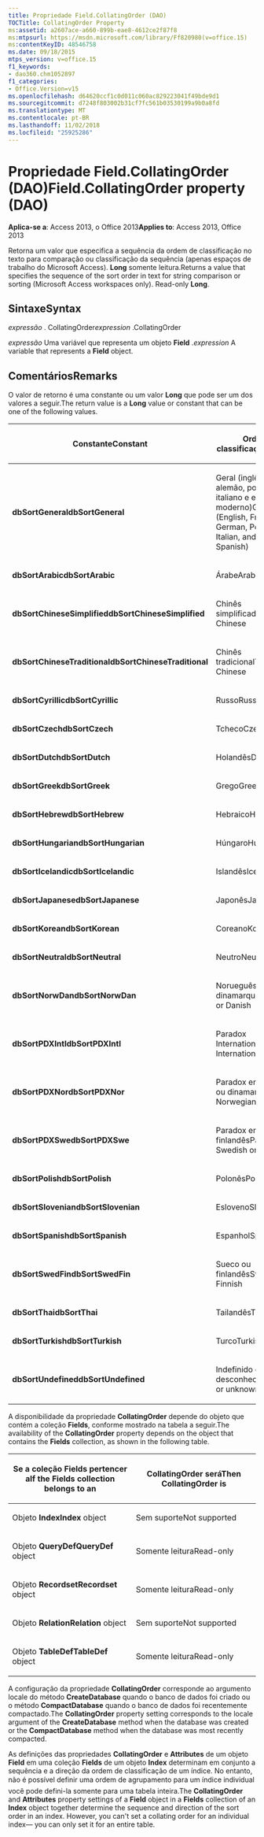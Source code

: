 ```yaml
---
title: Propriedade Field.CollatingOrder (DAO)
TOCTitle: CollatingOrder Property
ms:assetid: a2607ace-a660-899b-eae8-4612ce2f87f8
ms:mtpsurl: https://msdn.microsoft.com/library/Ff820980(v=office.15)
ms:contentKeyID: 48546758
ms.date: 09/18/2015
mtps_version: v=office.15
f1_keywords:
- dao360.chm1052897
f1_categories:
- Office.Version=v15
ms.openlocfilehash: d64620ccf1c0d011c060ac829223041f49bde9d1
ms.sourcegitcommit: d7248f803002b31cf7fc561b03530199a9b0a8fd
ms.translationtype: MT
ms.contentlocale: pt-BR
ms.lasthandoff: 11/02/2018
ms.locfileid: "25925286"
---
```

# <a name="fieldcollatingorder-property-dao"></a><span data-ttu-id="1ab73-102">Propriedade Field.CollatingOrder (DAO)</span><span class="sxs-lookup"><span data-stu-id="1ab73-102">Field.CollatingOrder property (DAO)</span></span>


<span data-ttu-id="1ab73-103">**Aplica-se a**: Access 2013, o Office 2013</span><span class="sxs-lookup"><span data-stu-id="1ab73-103">**Applies to**: Access 2013, Office 2013</span></span>

<span data-ttu-id="1ab73-p101">Retorna um valor que especifica a sequência da ordem de classificação no texto para comparação ou classificação da sequência (apenas espaços de trabalho do Microsoft Access). **Long** somente leitura.</span><span class="sxs-lookup"><span data-stu-id="1ab73-p101">Returns a value that specifies the sequence of the sort order in text for string comparison or sorting (Microsoft Access workspaces only). Read-only **Long**.</span></span>

## <a name="syntax"></a><span data-ttu-id="1ab73-106">Sintaxe</span><span class="sxs-lookup"><span data-stu-id="1ab73-106">Syntax</span></span>

<span data-ttu-id="1ab73-107">*expressão* . CollatingOrder</span><span class="sxs-lookup"><span data-stu-id="1ab73-107">*expression* .CollatingOrder</span></span>

<span data-ttu-id="1ab73-108">*expressão* Uma variável que representa um objeto **Field** .</span><span class="sxs-lookup"><span data-stu-id="1ab73-108">*expression* A variable that represents a **Field** object.</span></span>

## <a name="remarks"></a><span data-ttu-id="1ab73-109">Comentários</span><span class="sxs-lookup"><span data-stu-id="1ab73-109">Remarks</span></span>

<span data-ttu-id="1ab73-110">O valor de retorno é uma constante ou um valor **Long** que pode ser um dos valores a seguir.</span><span class="sxs-lookup"><span data-stu-id="1ab73-110">The return value is a **Long** value or constant that can be one of the following values.</span></span>

<table>
<colgroup>
<col style="width: 50%" />
<col style="width: 50%" />
</colgroup>
<thead>
<tr class="header">
<th><p><span data-ttu-id="1ab73-111">Constante</span><span class="sxs-lookup"><span data-stu-id="1ab73-111">Constant</span></span></p></th>
<th><p><span data-ttu-id="1ab73-112">Ordem de classificação</span><span class="sxs-lookup"><span data-stu-id="1ab73-112">Sort order</span></span></p></th>
</tr>
</thead>
<tbody>
<tr class="odd">
<td><p><span data-ttu-id="1ab73-113"><strong>dbSortGeneral</strong></span><span class="sxs-lookup"><span data-stu-id="1ab73-113"><strong>dbSortGeneral</strong></span></span></p></td>
<td><p><span data-ttu-id="1ab73-114">Geral (inglês, francês, alemão, português, italiano e espanhol moderno)</span><span class="sxs-lookup"><span data-stu-id="1ab73-114">General (English, French, German, Portuguese, Italian, and Modern Spanish)</span></span></p></td>
</tr>
<tr class="even">
<td><p><span data-ttu-id="1ab73-115"><strong>dbSortArabic</strong></span><span class="sxs-lookup"><span data-stu-id="1ab73-115"><strong>dbSortArabic</strong></span></span></p></td>
<td><p><span data-ttu-id="1ab73-116">Árabe</span><span class="sxs-lookup"><span data-stu-id="1ab73-116">Arabic</span></span></p></td>
</tr>
<tr class="odd">
<td><p><span data-ttu-id="1ab73-117"><strong>dbSortChineseSimplified</strong></span><span class="sxs-lookup"><span data-stu-id="1ab73-117"><strong>dbSortChineseSimplified</strong></span></span></p></td>
<td><p><span data-ttu-id="1ab73-118">Chinês simplificado</span><span class="sxs-lookup"><span data-stu-id="1ab73-118">Simplified Chinese</span></span></p></td>
</tr>
<tr class="even">
<td><p><span data-ttu-id="1ab73-119"><strong>dbSortChineseTraditional</strong></span><span class="sxs-lookup"><span data-stu-id="1ab73-119"><strong>dbSortChineseTraditional</strong></span></span></p></td>
<td><p><span data-ttu-id="1ab73-120">Chinês tradicional</span><span class="sxs-lookup"><span data-stu-id="1ab73-120">Traditional Chinese</span></span></p></td>
</tr>
<tr class="odd">
<td><p><span data-ttu-id="1ab73-121"><strong>dbSortCyrillic</strong></span><span class="sxs-lookup"><span data-stu-id="1ab73-121"><strong>dbSortCyrillic</strong></span></span></p></td>
<td><p><span data-ttu-id="1ab73-122">Russo</span><span class="sxs-lookup"><span data-stu-id="1ab73-122">Russian</span></span></p></td>
</tr>
<tr class="even">
<td><p><span data-ttu-id="1ab73-123"><strong>dbSortCzech</strong></span><span class="sxs-lookup"><span data-stu-id="1ab73-123"><strong>dbSortCzech</strong></span></span></p></td>
<td><p><span data-ttu-id="1ab73-124">Tcheco</span><span class="sxs-lookup"><span data-stu-id="1ab73-124">Czech</span></span></p></td>
</tr>
<tr class="odd">
<td><p><span data-ttu-id="1ab73-125"><strong>dbSortDutch</strong></span><span class="sxs-lookup"><span data-stu-id="1ab73-125"><strong>dbSortDutch</strong></span></span></p></td>
<td><p><span data-ttu-id="1ab73-126">Holandês</span><span class="sxs-lookup"><span data-stu-id="1ab73-126">Dutch</span></span></p></td>
</tr>
<tr class="even">
<td><p><span data-ttu-id="1ab73-127"><strong>dbSortGreek</strong></span><span class="sxs-lookup"><span data-stu-id="1ab73-127"><strong>dbSortGreek</strong></span></span></p></td>
<td><p><span data-ttu-id="1ab73-128">Grego</span><span class="sxs-lookup"><span data-stu-id="1ab73-128">Greek</span></span></p></td>
</tr>
<tr class="odd">
<td><p><span data-ttu-id="1ab73-129"><strong>dbSortHebrew</strong></span><span class="sxs-lookup"><span data-stu-id="1ab73-129"><strong>dbSortHebrew</strong></span></span></p></td>
<td><p><span data-ttu-id="1ab73-130">Hebraico</span><span class="sxs-lookup"><span data-stu-id="1ab73-130">Hebrew</span></span></p></td>
</tr>
<tr class="even">
<td><p><span data-ttu-id="1ab73-131"><strong>dbSortHungarian</strong></span><span class="sxs-lookup"><span data-stu-id="1ab73-131"><strong>dbSortHungarian</strong></span></span></p></td>
<td><p><span data-ttu-id="1ab73-132">Húngaro</span><span class="sxs-lookup"><span data-stu-id="1ab73-132">Hungarian</span></span></p></td>
</tr>
<tr class="odd">
<td><p><span data-ttu-id="1ab73-133"><strong>dbSortIcelandic</strong></span><span class="sxs-lookup"><span data-stu-id="1ab73-133"><strong>dbSortIcelandic</strong></span></span></p></td>
<td><p><span data-ttu-id="1ab73-134">Islandês</span><span class="sxs-lookup"><span data-stu-id="1ab73-134">Icelandic</span></span></p></td>
</tr>
<tr class="even">
<td><p><span data-ttu-id="1ab73-135"><strong>dbSortJapanese</strong></span><span class="sxs-lookup"><span data-stu-id="1ab73-135"><strong>dbSortJapanese</strong></span></span></p></td>
<td><p><span data-ttu-id="1ab73-136">Japonês</span><span class="sxs-lookup"><span data-stu-id="1ab73-136">Japanese</span></span></p></td>
</tr>
<tr class="odd">
<td><p><span data-ttu-id="1ab73-137"><strong>dbSortKorean</strong></span><span class="sxs-lookup"><span data-stu-id="1ab73-137"><strong>dbSortKorean</strong></span></span></p></td>
<td><p><span data-ttu-id="1ab73-138">Coreano</span><span class="sxs-lookup"><span data-stu-id="1ab73-138">Korean</span></span></p></td>
</tr>
<tr class="even">
<td><p><span data-ttu-id="1ab73-139"><strong>dbSortNeutral</strong></span><span class="sxs-lookup"><span data-stu-id="1ab73-139"><strong>dbSortNeutral</strong></span></span></p></td>
<td><p><span data-ttu-id="1ab73-140">Neutro</span><span class="sxs-lookup"><span data-stu-id="1ab73-140">Neutral</span></span></p></td>
</tr>
<tr class="odd">
<td><p><span data-ttu-id="1ab73-141"><strong>dbSortNorwDan</strong></span><span class="sxs-lookup"><span data-stu-id="1ab73-141"><strong>dbSortNorwDan</strong></span></span></p></td>
<td><p><span data-ttu-id="1ab73-142">Norueguês ou dinamarquês</span><span class="sxs-lookup"><span data-stu-id="1ab73-142">Norwegian or Danish</span></span></p></td>
</tr>
<tr class="even">
<td><p><span data-ttu-id="1ab73-143"><strong>dbSortPDXIntl</strong></span><span class="sxs-lookup"><span data-stu-id="1ab73-143"><strong>dbSortPDXIntl</strong></span></span></p></td>
<td><p><span data-ttu-id="1ab73-144">Paradox International</span><span class="sxs-lookup"><span data-stu-id="1ab73-144">Paradox International</span></span></p></td>
</tr>
<tr class="odd">
<td><p><span data-ttu-id="1ab73-145"><strong>dbSortPDXNor</strong></span><span class="sxs-lookup"><span data-stu-id="1ab73-145"><strong>dbSortPDXNor</strong></span></span></p></td>
<td><p><span data-ttu-id="1ab73-146">Paradox em norueguês ou dinamarquês</span><span class="sxs-lookup"><span data-stu-id="1ab73-146">Paradox Norwegian or Danish</span></span></p></td>
</tr>
<tr class="even">
<td><p><span data-ttu-id="1ab73-147"><strong>dbSortPDXSwe</strong></span><span class="sxs-lookup"><span data-stu-id="1ab73-147"><strong>dbSortPDXSwe</strong></span></span></p></td>
<td><p><span data-ttu-id="1ab73-148">Paradox em sueco ou finlandês</span><span class="sxs-lookup"><span data-stu-id="1ab73-148">Paradox Swedish or Finnish</span></span></p></td>
</tr>
<tr class="odd">
<td><p><span data-ttu-id="1ab73-149"><strong>dbSortPolish</strong></span><span class="sxs-lookup"><span data-stu-id="1ab73-149"><strong>dbSortPolish</strong></span></span></p></td>
<td><p><span data-ttu-id="1ab73-150">Polonês</span><span class="sxs-lookup"><span data-stu-id="1ab73-150">Polish</span></span></p></td>
</tr>
<tr class="even">
<td><p><span data-ttu-id="1ab73-151"><strong>dbSortSlovenian</strong></span><span class="sxs-lookup"><span data-stu-id="1ab73-151"><strong>dbSortSlovenian</strong></span></span></p></td>
<td><p><span data-ttu-id="1ab73-152">Esloveno</span><span class="sxs-lookup"><span data-stu-id="1ab73-152">Slovenian</span></span></p></td>
</tr>
<tr class="odd">
<td><p><span data-ttu-id="1ab73-153"><strong>dbSortSpanish</strong></span><span class="sxs-lookup"><span data-stu-id="1ab73-153"><strong>dbSortSpanish</strong></span></span></p></td>
<td><p><span data-ttu-id="1ab73-154">Espanhol</span><span class="sxs-lookup"><span data-stu-id="1ab73-154">Spanish</span></span></p></td>
</tr>
<tr class="even">
<td><p><span data-ttu-id="1ab73-155"><strong>dbSortSwedFin</strong></span><span class="sxs-lookup"><span data-stu-id="1ab73-155"><strong>dbSortSwedFin</strong></span></span></p></td>
<td><p><span data-ttu-id="1ab73-156">Sueco ou finlandês</span><span class="sxs-lookup"><span data-stu-id="1ab73-156">Swedish or Finnish</span></span></p></td>
</tr>
<tr class="odd">
<td><p><span data-ttu-id="1ab73-157"><strong>dbSortThai</strong></span><span class="sxs-lookup"><span data-stu-id="1ab73-157"><strong>dbSortThai</strong></span></span></p></td>
<td><p><span data-ttu-id="1ab73-158">Tailandês</span><span class="sxs-lookup"><span data-stu-id="1ab73-158">Thai</span></span></p></td>
</tr>
<tr class="even">
<td><p><span data-ttu-id="1ab73-159"><strong>dbSortTurkish</strong></span><span class="sxs-lookup"><span data-stu-id="1ab73-159"><strong>dbSortTurkish</strong></span></span></p></td>
<td><p><span data-ttu-id="1ab73-160">Turco</span><span class="sxs-lookup"><span data-stu-id="1ab73-160">Turkish</span></span></p></td>
</tr>
<tr class="odd">
<td><p><span data-ttu-id="1ab73-161"><strong>dbSortUndefined</strong></span><span class="sxs-lookup"><span data-stu-id="1ab73-161"><strong>dbSortUndefined</strong></span></span></p></td>
<td><p><span data-ttu-id="1ab73-162">Indefinido ou desconhecido</span><span class="sxs-lookup"><span data-stu-id="1ab73-162">Undefined or unknown</span></span></p></td>
</tr>
</tbody>
</table>


<span data-ttu-id="1ab73-163">A disponibilidade da propriedade **CollatingOrder** depende do objeto que contém a coleção **Fields**, conforme mostrado na tabela a seguir.</span><span class="sxs-lookup"><span data-stu-id="1ab73-163">The availability of the **CollatingOrder** property depends on the object that contains the **Fields** collection, as shown in the following table.</span></span>

<table>
<colgroup>
<col style="width: 50%" />
<col style="width: 50%" />
</colgroup>
<thead>
<tr class="header">
<th><p><span data-ttu-id="1ab73-164">Se a coleção Fields pertencer a</span><span class="sxs-lookup"><span data-stu-id="1ab73-164">If the Fields collection belongs to an</span></span></p></th>
<th><p><span data-ttu-id="1ab73-165">CollatingOrder será</span><span class="sxs-lookup"><span data-stu-id="1ab73-165">Then CollatingOrder is</span></span></p></th>
</tr>
</thead>
<tbody>
<tr class="odd">
<td><p><span data-ttu-id="1ab73-166">Objeto <strong>Index</strong></span><span class="sxs-lookup"><span data-stu-id="1ab73-166"><strong>Index</strong> object</span></span></p></td>
<td><p><span data-ttu-id="1ab73-167">Sem suporte</span><span class="sxs-lookup"><span data-stu-id="1ab73-167">Not supported</span></span></p></td>
</tr>
<tr class="even">
<td><p><span data-ttu-id="1ab73-168">Objeto <strong>QueryDef</strong></span><span class="sxs-lookup"><span data-stu-id="1ab73-168"><strong>QueryDef</strong> object</span></span></p></td>
<td><p><span data-ttu-id="1ab73-169">Somente leitura</span><span class="sxs-lookup"><span data-stu-id="1ab73-169">Read-only</span></span></p></td>
</tr>
<tr class="odd">
<td><p><span data-ttu-id="1ab73-170">Objeto <strong>Recordset</strong></span><span class="sxs-lookup"><span data-stu-id="1ab73-170"><strong>Recordset</strong> object</span></span></p></td>
<td><p><span data-ttu-id="1ab73-171">Somente leitura</span><span class="sxs-lookup"><span data-stu-id="1ab73-171">Read-only</span></span></p></td>
</tr>
<tr class="even">
<td><p><span data-ttu-id="1ab73-172">Objeto <strong>Relation</strong></span><span class="sxs-lookup"><span data-stu-id="1ab73-172"><strong>Relation</strong> object</span></span></p></td>
<td><p><span data-ttu-id="1ab73-173">Sem suporte</span><span class="sxs-lookup"><span data-stu-id="1ab73-173">Not supported</span></span></p></td>
</tr>
<tr class="odd">
<td><p><span data-ttu-id="1ab73-174">Objeto <strong>TableDef</strong></span><span class="sxs-lookup"><span data-stu-id="1ab73-174"><strong>TableDef</strong> object</span></span></p></td>
<td><p><span data-ttu-id="1ab73-175">Somente leitura</span><span class="sxs-lookup"><span data-stu-id="1ab73-175">Read-only</span></span></p></td>
</tr>
</tbody>
</table>


<span data-ttu-id="1ab73-176">A configuração da propriedade **CollatingOrder** corresponde ao argumento locale do método **CreateDatabase** quando o banco de dados foi criado ou o método **CompactDatabase** quando o banco de dados foi recentemente compactado.</span><span class="sxs-lookup"><span data-stu-id="1ab73-176">The **CollatingOrder** property setting corresponds to the locale argument of the **CreateDatabase** method when the database was created or the **CompactDatabase** method when the database was most recently compacted.</span></span>

<span data-ttu-id="1ab73-p102">As definições das propriedades **CollatingOrder** e **Attributes** de um objeto **Field** em uma coleção **Fields** de um objeto **Index** determinam em conjunto a sequência e a direção da ordem de classificação de um índice. No entanto, não é possível definir uma ordem de agrupamento para um índice individual você pode defini-la somente para uma tabela inteira.</span><span class="sxs-lookup"><span data-stu-id="1ab73-p102">The **CollatingOrder** and **Attributes** property settings of a **Field** object in a **Fields** collection of an **Index** object together determine the sequence and direction of the sort order in an index. However, you can't set a collating order for an individual index— you can only set it for an entire table.</span></span>

